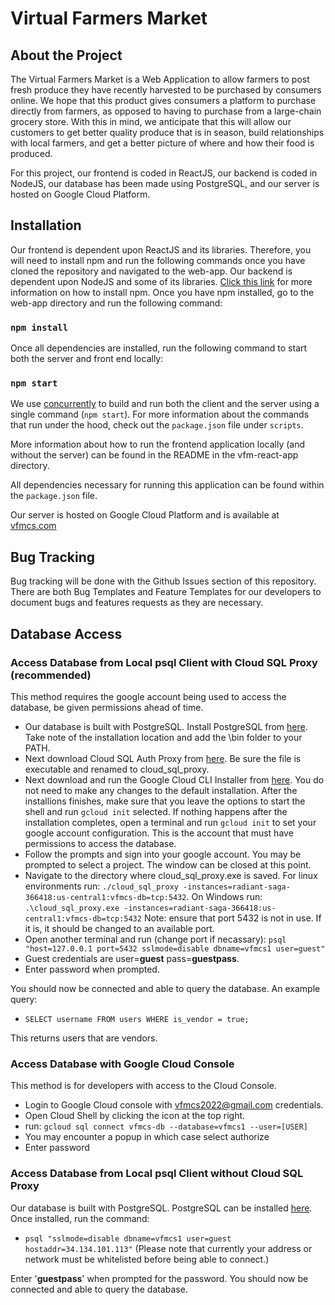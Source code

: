 # Virtual Farmers Market
## About the Project
The Virtual Farmers Market is a Web Application to allow farmers to post fresh produce they have recently harvested to be purchased by consumers online. We hope that this product gives consumers a platform to purchase directly from farmers, as opposed to having to purchase from a large-chain grocery store. With this in mind, we anticipate that this will allow our customers to get better quality produce that is in season, build relationships with local farmers, and get a better picture of where and how their food is produced. 

For this project, our frontend is coded in ReactJS, our backend is coded in NodeJS, our database has been made using PostgreSQL, and our server is hosted on Google Cloud Platform. 

## Installation
Our frontend is dependent upon ReactJS and its libraries. Therefore, you will need to install npm and run the following commands once you have cloned the repository and navigated to the web-app. Our backend is dependent upon NodeJS and some of its libraries. [Click this link](https://docs.npmjs.com/downloading-and-installing-node-js-and-npm) for more information on how to install npm. Once you have npm installed, go to the web-app directory and run the following command:

### `npm install`

Once all dependencies are installed, run the following command to start both the server and front end locally:

### `npm start`

We use [concurrently](https://www.npmjs.com/package/concurrently) to build and run both the client and the server using a single command (`npm start`).
For more information about the commands that run under the hood, check out the `package.json` file under `scripts`.

More information about how to run the frontend application locally (and without the server) can be found in the README in the vfm-react-app directory. 

All dependencies necessary for running this application can be found within the `package.json` file.

Our server is hosted on Google Cloud Platform and is available at [vfmcs.com](https://vfmcs.com/)

## Bug Tracking
Bug tracking will be done with the Github Issues section of this repository. There are both Bug Templates and Feature Templates for our developers to document bugs and features requests as they are necessary.

## Database Access
### Access Database from Local psql Client with Cloud SQL Proxy (recommended)
This method requires the google account being used to access the database, be given permissions ahead of time.
- Our database is built with PostgreSQL. Install PostgreSQL from [here](https://www.postgresql.org/download/). Take note of the installation location and add the \bin folder to your PATH.
- Next download Cloud SQL Auth Proxy from [here](https://cloud.google.com/sql/docs/postgres/connect-instance-auth-proxy#install-proxy). Be sure the file is executable and renamed to cloud_sql_proxy.
- Next download and run the Google Cloud CLI Installer from [here](https://dl.google.com/dl/cloudsdk/channels/rapid/GoogleCloudSDKInstaller.exe). You do not need to make any changes to the default installation. After the installions finishes, make sure that you leave the options to start the shell and run `gcloud init` selected. If nothing happens after the installation completes, open a terminal and run `gcloud init` to set your google account configuration. This is the account that must have permissions to access the database.
- Follow the prompts and sign into your google account. You may be prompted to select a project. The window can be closed at this point.
- Navigate to the directory where cloud_sql_proxy.exe is saved. For linux environments run: `./cloud_sql_proxy -instances=radiant-saga-366418:us-central1:vfmcs-db=tcp:5432`.
On Windows run: `.\cloud_sql_proxy.exe -instances=radiant-saga-366418:us-central1:vfmcs-db=tcp:5432`
Note: ensure that port 5432 is not in use. If it is, it should be changed to an available port.
- Open another terminal and run (change port if necassary): `psql "host=127.0.0.1 port=5432 sslmode=disable dbname=vfmcs1 user=guest"`
- Guest credentials are user=**guest** pass=**guestpass**.
- Enter password when prompted.

You should now be connected and able to query the database. 
An example query:

- `SELECT username FROM users WHERE is_vendor = true;`

This returns users that are vendors.

### Access Database with Google Cloud Console
This method is for developers with access to the Cloud Console.
- Login to Google Cloud console with vfmcs2022@gmail.com credentials. 
- Open Cloud Shell by clicking the icon at the top right.
- run: `gcloud sql connect vfmcs-db --database=vfmcs1 --user=[USER]`
- You may encounter a popup in which case select authorize
- Enter password


### Access Database from Local psql Client without Cloud SQL Proxy
Our database is built with PostgreSQL. PostgreSQL can be installed [here](https://www.postgresql.org/download/). Once installed, run the command:
- `psql "sslmode=disable dbname=vfmcs1 user=guest hostaddr=34.134.101.113"`
(Please note that currently your address or network must be whitelisted before being able to connect.)

Enter '**guestpass**' when prompted for the password. You should now be connected and able to query the database.



